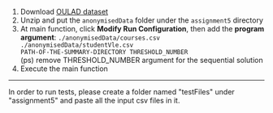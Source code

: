 1. Download [OULAD dataset](https://analyse.kmi.open.ac.uk/open_dataset)
2. Unzip and put the <code>anonymisedData</code> folder under the <code>assignment5</code> directory
3. At main function, click **Modify Run Configuration**, then add the **program argument**: <code>./anonymisedData/courses.csv ./anonymisedData/studentVle.csv PATH-OF-THE-SUMMARY-DIRECTORY THRESHOLD_NUMBER</code> <br>(ps) remove THRESHOLD_NUMBER argument for the sequential solution
4. Execute the main function
--------------------------------------
In order to run tests, please create a folder named "testFiles" under "assignment5" and paste all the input csv files in it.
